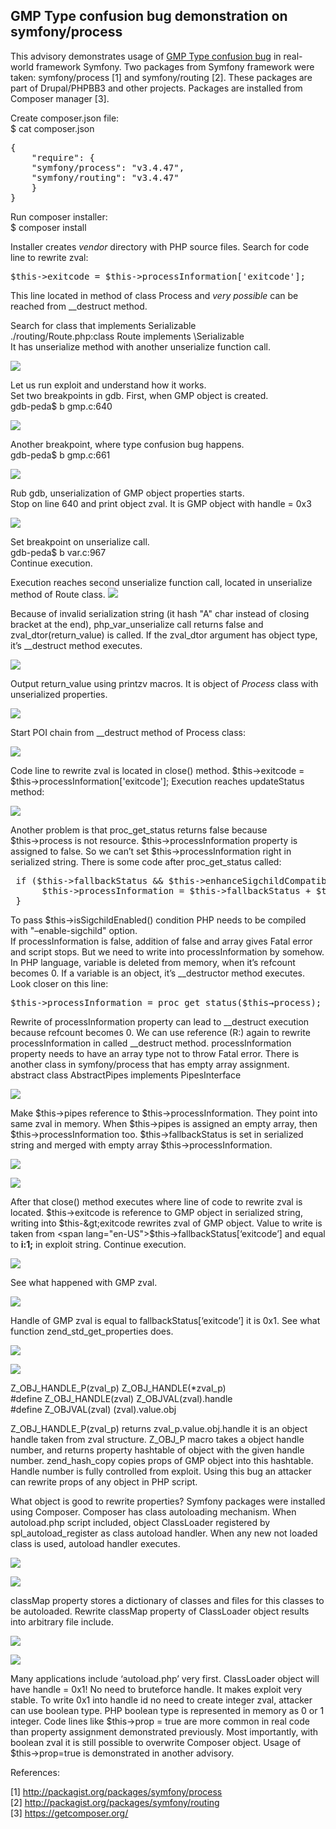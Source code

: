 ## GMP Type confusion bug demonstration on symfony/process

This advisory demonstrates usage of [GMP Type confusion bug](https://github.com/CFandR-github/PHP-binary-bugs/blob/main/GMP_type_conf_unserialize/GMP_type_conf_advisory.md) in real-world framework Symfony.
Two packages from Symfony framework were taken: symfony/process \[1\] and symfony/routing \[2\]. These packages are part of Drupal/PHPBB3 and other projects. Packages are installed from Composer manager \[3\].

Create composer.json file:\
$ cat composer.json
<pre class="western">{
 	"require": {
 	"symfony/process": "v3.4.47",
 	"symfony/routing": "v3.4.47"
 	}
}
</pre>
Run composer installer:\
$ composer install

Installer creates *vendor* directory with PHP source files.
Search for code line to rewrite zval:
<pre>$this-&gt;exitcode = $this->processInformation['exitcode'];</pre>
This line located in method of class Process and *very possible* can be reached from \_\_destruct method.

Search for class that implements Serializable\
./routing/Route.php:class Route implements \\Serializable\
It has unserialize method with another unserialize function call.

![](./images/GMP_writeup_html_26f81e12ef36bdd5.png)

Let us run exploit and understand how it works.\
Set two breakpoints in gdb. First, when GMP object is created.\
gdb-peda$ b gmp.c:640

![](./images/GMP_writeup_html_6ad048eec7b2057f.png)

Another breakpoint, where type confusion bug happens.\
gdb-peda$ b gmp.c:661

![](./images/GMP_writeup_html_17c96806df5e2608.png)

Rub gdb, unserialization of GMP object properties starts.\
Stop on line 640 and print object zval. It is GMP object with handle = 0x3

![](./images/GMP_writeup_html_11ead780072e4865.png)

Set breakpoint on unserialize call.\
gdb-peda$ b var.c:967\
Continue execution.

Execution reaches second unserialize function call, located in unserialize method of Route class.
![](./images/GMP_writeup_html_26f81e12ef36bdd5.png)

Because of invalid serialization string (it hash "A" char instead of closing bracket at the end), php\_var\_unserialize call returns <span style="font-style: normal">false</span> and zval\_dtor(return\_value) is called. If the zval\_dtor argument has object type, it’s \_\_destruct method executes.

![](./images/GMP_writeup_html_6df380b4eb83bc24.png)

Output return\_value using printzv macros. It is object of *Process* class with unserialized properties.

![](./images/GMP_writeup_html_fabf90e0e3453489.png)

Start POI chain from \_\_destruct method of Process class:

![](./images/GMP_writeup_html_94d4c6fdecb81873.png)

Code line to rewrite zval is located in close() method.
$this-&gt;exitcode = $this→processInformation\['exitcode'\];
Execution reaches updateStatus method:

![](./images/GMP_writeup_html_a69107d944a8c250.png)

Another problem is that proc\_get\_status returns false because $this→process is not resource.
$this-&gt;processInformation property is assigned to false. So we can’t set $this-&gt;processInformation right in serialized string.
There is some code after proc\_get\_status called:

<pre class="western">
 if ($this-&gt;fallbackStatus &amp;&amp; $this-&gt;enhanceSigchildCompatibility &amp;&amp; $this-&gt;isSigchildEnabled()) {
      $this-&gt;processInformation = $this-&gt;fallbackStatus + $this-&gt;processInformation;
 }
</pre>
To pass $this→isSigchildEnabled() condition PHP needs to be compiled with "–enable-sigchild" option.\
If processInformation is false, addition of false and array gives Fatal error and script stops. But we need to write into processInformation by somehow.
In PHP language, variable is deleted from memory, when it’s refcount becomes 0. If a variable is an object, it’s \_\_destructor method executes. Look closer on this line:
<pre>$this-&gt;processInformation = proc_get_status($this→process);</pre>
Rewrite of processInformation property can lead to \_\_destruct execution because refcount becomes 0. We can use reference (R:) again to rewrite processInformation in called \_\_destruct method. processInformation property needs to have an array type not to throw Fatal error. There is another class in symfony/process that has empty array assignment.\
abstract class AbstractPipes implements PipesInterface

![](./images/GMP_writeup_html_529ef0cbcaa7b33b.png)

Make $this-&gt;pipes reference to $this→processInformation. They point into same zval in memory. When $this→pipes is assigned an empty array, then $this→processInformation too. $this-&gt;fallbackStatus is set in serialized string and merged with empty array $this-&gt;processInformation.

![](./images/GMP_writeup_html_471883d5b1b0d88c.png)

![](./images/GMP_writeup_html_9c8f95ee7c5531a6.png)

After that close() method executes where line of code to rewrite zval is located.
$this-&gt;exitcode is reference to GMP object in serialized string, writing into $this-&gt;exitcode rewrites zval of GMP object. Value to write is taken from <span lang="en-US">$this→fallbackStatus\[‘exitcode’\] and equal to **i:1;** in exploit string.</span>
Continue execution.

![](./images/GMP_writeup_html_17c96806df5e2608.png)

See what happened with GMP zval.

![](./images/GMP_writeup_html_7c406d47c6f2d96b.png)

Handle of GMP zval is equal to <span lang="en-US">fallbackStatus\[‘exitcode’\] it is 0x1.</span>
See what function zend\_std\_get\_properties does.

![](./images/GMP_writeup_html_f54de01b309fe5a5.png)

![](./images/GMP_writeup_html_80d83e6e1df5d569.png)

Z\_OBJ\_HANDLE\_P(zval\_p) Z\_OBJ\_HANDLE(\*zval\_p) \
\#define Z\_OBJ\_HANDLE(zval) Z\_OBJVAL(zval).handle \
\#define Z\_OBJVAL(zval) (zval).value.obj

Z\_OBJ\_HANDLE\_P(zval\_p) returns zval\_p.value.obj.handle it is an object handle taken from zval structure. Z\_OBJ\_P macro takes a object handle number, and returns property hashtable of object with the given handle number. zend\_hash\_copy copies props of GMP object into this hashtable.
Handle number is fully controlled from exploit. Using this bug an attacker can rewrite props of any object in PHP script.

What object is good to rewrite properties? Symfony packages were installed using Composer. Composer has class autoloading mechanism. When autoload.php script included, object ClassLoader registered by spl\_autoload\_register as class autoload handler. When any new not loaded class is used, autoload handler executes.

![](./images/GMP_writeup_html_d92984e98dfe024d.png)

![](./images/GMP_writeup_html_281ab55b79068f04.png)

classMap property stores a dictionary of classes and files for this classes to be autoloaded. Rewrite classMap property of ClassLoader object results into arbitrary file include.

![](./images/GMP_writeup_html_8e704d1feaf5f69b.png)

![](./images/GMP_writeup_html_d9a1ad86819365cd.png)

Many applications include ‘autoload.php’ very first. ClassLoader object will have handle = 0x1! 
No need to bruteforce handle. It makes exploit very stable.
To write 0x1 into handle id no need to create integer zval, attacker can use boolean type. PHP boolean type is represented in memory as 0 or 1 integer. Code lines like $this→prop = true are more common in real code than property assignment demonstrated previously. <span lang="en-US">Most importantly, with boolean zval it is still possible to overwrite Composer object. Usage of $this→prop=true is demonstrated in another advisory.</span>

References:

\[1\] <font color="#000080"><span lang="zxx"><u><http://packagist.org/packages/symfony/process></u></span></font>\
\[2\] <font color="#000080"><span lang="zxx"><u><http://packagist.org/packages/symfony/routing></u></span></font>\
\[3\] <font color="#000080"><span lang="zxx"><u><https://getcomposer.org/></u></span></font>